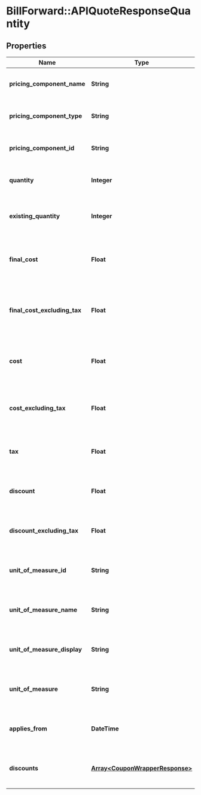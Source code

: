 # BillForward::APIQuoteResponseQuantity

## Properties
Name | Type | Description | Notes
------------ | ------------- | ------------- | -------------
**pricing_component_name** | **String** | {\&quot;description\&quot;:\&quot;Name of the pricing component whose price was calculated.\&quot;,\&quot;verbs\&quot;:[\&quot;POST\&quot;,\&quot;GET\&quot;]} | [optional] 
**pricing_component_type** | **String** | {\&quot;description\&quot;:\&quot;Charge type of the pricing component whose price was calculated.\&quot;,\&quot;verbs\&quot;:[\&quot;POST\&quot;,\&quot;GET\&quot;]} | [optional] 
**pricing_component_id** | **String** | {\&quot;description\&quot;:\&quot;ID of the pricing component whose price was calculated.\&quot;,\&quot;verbs\&quot;:[\&quot;POST\&quot;,\&quot;GET\&quot;]} | [optional] 
**quantity** | **Integer** | {\&quot;description\&quot;:\&quot;Quantity of the pricing component whose price was calculated.\&quot;,\&quot;verbs\&quot;:[\&quot;POST\&quot;,\&quot;GET\&quot;]} | [optional] 
**existing_quantity** | **Integer** | {\&quot;description\&quot;:\&quot;Previous quantity of the pricing component. Price is calculated with respect to a delta from this quantity.\&quot;,\&quot;verbs\&quot;:[\&quot;POST\&quot;,\&quot;GET\&quot;]} | [optional] 
**final_cost** | **Float** | {\&quot;description\&quot;:\&quot;The cost &amp;mdash; including tax, and with discounts (themselves including tax) applied &amp;mdash; contributed by consumption of this pricing component.\&quot;,\&quot;verbs\&quot;:[\&quot;POST\&quot;,\&quot;GET\&quot;]} | [optional] 
**final_cost_excluding_tax** | **Float** | {\&quot;description\&quot;:\&quot;The cost &amp;mdash; excluding tax, and with discounts (themselves excluding tax) applied &amp;mdash; contributed by consumption of this pricing component.\&quot;,\&quot;verbs\&quot;:[\&quot;POST\&quot;,\&quot;GET\&quot;]} | [optional] 
**cost** | **Float** | {\&quot;description\&quot;:\&quot;The cost &amp;mdash; including tax, but excluding discounts &amp;mdash; contributed by consumption of this pricing component.\&quot;,\&quot;verbs\&quot;:[\&quot;POST\&quot;,\&quot;GET\&quot;]} | [optional] 
**cost_excluding_tax** | **Float** | {\&quot;description\&quot;:\&quot;The cost &amp;mdash; excluding tax, and excluding discounts &amp;mdash; contributed by consumption of this pricing component.\&quot;,\&quot;verbs\&quot;:[\&quot;POST\&quot;,\&quot;GET\&quot;]} | [optional] 
**tax** | **Float** | {\&quot;description\&quot;:\&quot;The portion of this pricing component&#39;s cost which is comprised of tax.\&quot;,\&quot;verbs\&quot;:[\&quot;POST\&quot;,\&quot;GET\&quot;]} | [optional] 
**discount** | **Float** | {\&quot;description\&quot;:\&quot;The discount &amp;mdash; including tax &amp;mdash; applied to this pricing component.\&quot;,\&quot;verbs\&quot;:[\&quot;POST\&quot;,\&quot;GET\&quot;]} | [optional] 
**discount_excluding_tax** | **Float** | {\&quot;description\&quot;:\&quot;The discount &amp;mdash; excluding tax &amp;mdash; applied to this pricing component.\&quot;,\&quot;verbs\&quot;:[\&quot;POST\&quot;,\&quot;GET\&quot;]} | [optional] 
**unit_of_measure_id** | **String** | {\&quot;description\&quot;:\&quot;ID of the &#39;Unit of Measure&#39; entity  &amp;mdash; in which this pricing component is measured.\&quot;,\&quot;verbs\&quot;:[\&quot;POST\&quot;,\&quot;GET\&quot;]} | [optional] 
**unit_of_measure_name** | **String** | {\&quot;description\&quot;:\&quot;Name of the &#39;Unit of Measure&#39; entity  &amp;mdash; in which this pricing component is measured.\&quot;,\&quot;verbs\&quot;:[\&quot;POST\&quot;,\&quot;GET\&quot;]} | [optional] 
**unit_of_measure_display** | **String** | {\&quot;description\&quot;:\&quot;Displayable units of the &#39;Unit of Measure&#39; entity &amp;mdash; in which this pricing component is measured.\&quot;,\&quot;verbs\&quot;:[\&quot;POST\&quot;,\&quot;GET\&quot;]} | [optional] 
**unit_of_measure** | **String** | {\&quot;description\&quot;:\&quot;The &#39;Unit of Measure&#39; entity used to measure this pricing component.\&quot;,\&quot;verbs\&quot;:[\&quot;POST\&quot;,\&quot;GET\&quot;]} | [optional] 
**applies_from** | **DateTime** | {\&quot;description\&quot;:\&quot;The date-time from which the pricing component&#39;s new value would apply.\&quot;,\&quot;verbs\&quot;:[\&quot;POST\&quot;,\&quot;GET\&quot;]} | [optional] 
**discounts** | [**Array&lt;CouponWrapperResponse&gt;**](CouponWrapperResponse.md) | {\&quot;description\&quot;:\&quot;A list of discounts applied in calculating the price of this pricing component.\&quot;,\&quot;verbs\&quot;:[\&quot;POST\&quot;,\&quot;GET\&quot;]} | [optional] 


